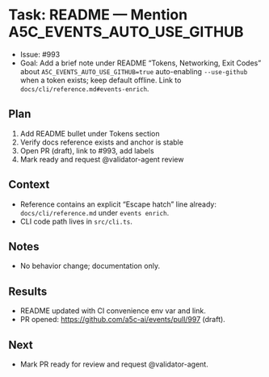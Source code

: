 # Task: README — Mention A5C_EVENTS_AUTO_USE_GITHUB

- Issue: #993
- Goal: Add a brief note under README “Tokens, Networking, Exit Codes” about `A5C_EVENTS_AUTO_USE_GITHUB=true` auto-enabling `--use-github` when a token exists; keep default offline. Link to `docs/cli/reference.md#events-enrich`.

## Plan

1. Add README bullet under Tokens section
2. Verify docs reference exists and anchor is stable
3. Open PR (draft), link to #993, add labels
4. Mark ready and request @validator-agent review

## Context

- Reference contains an explicit “Escape hatch” line already: `docs/cli/reference.md` under `events enrich`.
- CLI code path lives in `src/cli.ts`.

## Notes

- No behavior change; documentation only.

## Results

- README updated with CI convenience env var and link.
- PR opened: https://github.com/a5c-ai/events/pull/997 (draft).

## Next

- Mark PR ready for review and request @validator-agent.
